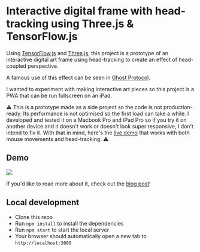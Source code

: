 # Interactive digital frame with head-tracking using Three.js & TensorFlow.js

Using [TensorFlow.js](https://www.tensorflow.org/js) and [Three.js](https://threejs.org/), this project is a prototype of an interactive digital art frame using head-tracking to create an effect of head-coupled perspective.

A famous use of this effect can be seen in [Ghost Protocol](https://www.youtube.com/watch?v=ydIPKkjBlMw&t=30s).

I wanted to experiment with making interactive art pieces so this project is a PWA that can be run fullscreen on an iPad.

:warning: This is a prototype made as a side project so the code is not production-ready. Its performance is not optimised so the first load can take a while. I developed and tested it on a Macbook Pro and iPad Pro so if you try it on another device and it doesn't work or doesn't look super responsive, I don't intend to fix it. With that in mind, here's the [live demo](https://interactive-frame.netlify.app) that works with both mouse movements and head-tracking. :warning:

## Demo

![](head-coupled-perspective.gif)

If you'd like to read more about it, check out the [blog post](https://charliegerard.dev/blog/interactive-frame-head-tracking)!

## Local development

- Clone this repo
- Run `npm install` to install the dependencies
- Run `npm start` to start the local server
- Your browser should automatically open a new tab to `http://localhost:3000`
